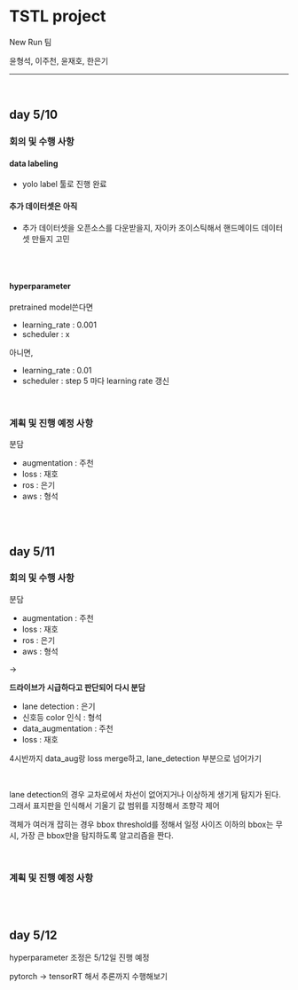 # TSTL project

New Run 팀

윤형석, 이주천, 윤재호, 한은기

--- 

<br>

## day 5/10

### 회의 및 수행 사항

#### data labeling

- yolo label 툴로 진행 완료

#### 추가 데이터셋은 아직

- 추가 데이터셋을 오픈소스를 다운받을지, 자이카 조이스틱해서 핸드메이드 데이터셋 만들지 고민

<br>

<br>

#### hyperparameter

pretrained model쓴다면
- learning_rate : 0.001
- scheduler : x

아니면,
- learning_rate : 0.01
- scheduler : step 5 마다 learning rate 갱신

<br>

### 계획 및 진행 예정 사항

분담
- augmentation : 주천
- loss : 재호
- ros : 은기
- aws : 형석

<br>

<br>


## day 5/11

### 회의 및 수행 사항

분담
- augmentation : 주천
- loss : 재호
- ros : 은기
- aws : 형석

-\>

**드라이브가 시급하다고 판단되어 다시 분담**

- lane detection : 은기
- 신호등 color 인식 : 형석
- data_augmentation : 주천
- loss : 재호

4시반까지 data_aug랑 loss merge하고, lane_detection 부분으로 넘어가기

<br>

lane detection의 경우 교차로에서 차선이 없어지거나 이상하게 생기게 탐지가 된다. 그래서 표지판을 인식해서 기울기 값 범위를 지정해서 조향각 제어

객체가 여러개 잡히는 경우 bbox threshold를 정해서 일정 사이즈 이하의 bbox는 무시, 가장 큰 bbox만을 탐지하도록 알고리즘을 짠다.

<br>

### 계획 및 진행 예정 사항

<br>

<br>

## day 5/12

hyperparameter 조정은 5/12일 진행 예정

pytorch -> tensorRT 해서 추론까지 수행해보기

